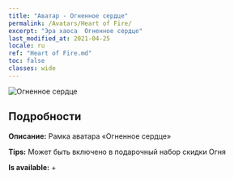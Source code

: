 ```yaml
---
title: "Аватар - Огненное сердце"
permalink: /Avatars/Heart of Fire/
excerpt: "Эра хаоса  Огненное сердце"
last_modified_at: 2021-04-25
locale: ru
ref: "Heart of Fire.md"
toc: false
classes: wide
---
```

 ![Огненное сердце](/images/a/avatarFrame_23.png)

## Подробности

 **Описание:** Рамка аватара «Огненное сердце» 

 **Tips:** Может быть включено в подарочный набор скидки Огня 

 **Is available:**  + 

